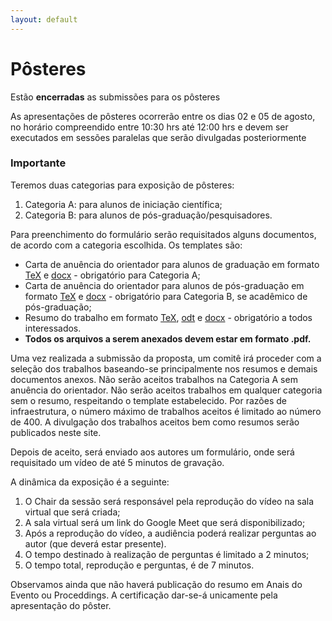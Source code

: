 ```yaml
---
layout: default
---
```


<h1 class="display-5 mb-3">
    Pôsteres
</h1>

Estão **encerradas** as submissões para os pôsteres

As apresentações de pôsteres ocorrerão entre os dias 02 e 05 de agosto, no horário compreendido entre 10:30 hrs até 12:00 hrs e devem ser executados em sessões paralelas que serão divulgadas posteriormente

<h3 class="display-5 mb-3">
Importante
</h3>

Teremos duas categorias para exposição de pôsteres:

1. Categoria A: para alunos de iniciação científica;
1. Categoria B: para alunos de pós-graduação/pesquisadores.


Para preenchimento do formulário serão requisitados alguns documentos, de acordo com a categoria escolhida. Os templates são:

  - Carta de anuência do orientador para alunos de graduação em formato [TeX](../../assets/modelos_posteres/carta_de_anuencia_grad.tex) e [docx](../../assets/modelos_posteres/carta_de_anuencia_grad.docx) - obrigatório para Categoria A;
  - Carta de anuência do orientador para alunos de pós-graduação em formato [TeX](../../assets/modelos_posteres/carta_de_anuencia_pos.tex) e [docx](../../assets/modelos_posteres/carta_de_anuencia_pos.docx) - obrigatório para Categoria B, se acadêmico de pós-graduação;
  - Resumo do trabalho em formato [TeX](../../assets/modelos_posteres/resumo_poster.tex), [odt](../../assets/modelos_posteres/resumo_poster.odt) e [docx](../../assets/modelos_posteres/resumo_poster.docx) - obrigatório a todos interessados.
  - **Todos os arquivos a serem anexados devem estar em formato .pdf.**

Uma vez realizada a submissão da proposta, um comitê irá proceder com a seleção dos trabalhos baseando-se principalmente nos resumos e demais documentos anexos. Não serão aceitos trabalhos na Categoria A sem anuência do orientador. Não serão aceitos trabalhos em qualquer categoria sem o resumo, respeitando o template estabelecido. Por razões de infraestrutura, o número máximo de trabalhos aceitos é limitado ao número de 400. A divulgação dos trabalhos aceitos bem como resumos serão publicados neste site. 

Depois de aceito, será enviado aos autores um formulário, onde será requisitado um vídeo de até 5 minutos de gravação.

A dinâmica da exposição é a seguinte: 

1. O Chair da sessão será responsável pela reprodução do vídeo na sala virtual que será criada;
1. A sala virtual será um link do Google Meet que será disponibilizado;
1. Após a reprodução do vídeo, a audiência poderá realizar perguntas ao autor (que deverá estar presente).
1. O tempo destinado à realização de perguntas é limitado a 2 minutos;
1. O tempo total, reprodução e perguntas, é de 7 minutos.


Observamos ainda que não haverá publicação do resumo em Anais do Evento ou Proceddings. A certificação dar-se-á unicamente pela apresentação do pôster. 

